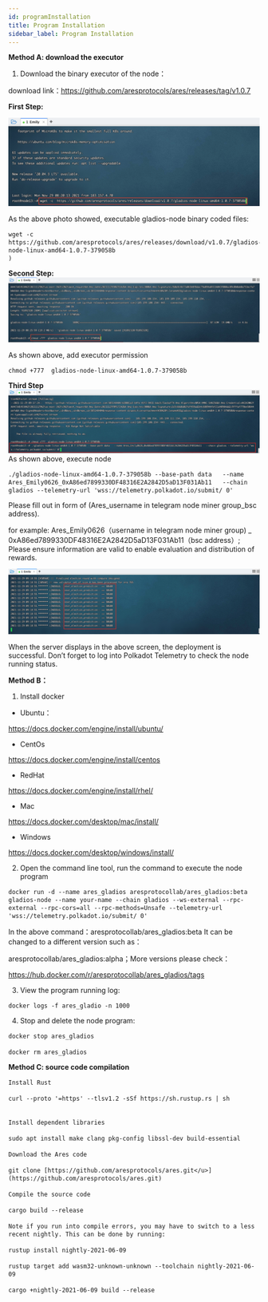 ```yaml
---
id: programInstallation
title: Program Installation
sidebar_label: Program Installation
---
```


**Method A: download the executor**

1.  Download the binary executor of the node：

download link：[<u>https://github.com/aresprotocols/ares/releases/tag/v1.0.7</u>](https://github.com/aresprotocols/ares/releases/tag/v1.0.7)

**First Step:**

![](assets/build/114.png)

As the above photo showed, executable gladios-node binary coded files:
```
wget -c https://github.com/aresprotocols/ares/releases/download/v1.0.7/gladios-node-linux-amd64-1.0.7-379058b
)
```
**Second Step:**
![](assets/build/115.png)

As shown above, add executor permission

```
chmod +777  gladios-node-linux-amd64-1.0.7-379058b
```

**Third Step**
![](assets/build/116.png)
As shown above, execute node

```
./gladios-node-linux-amd64-1.0.7-379058b --base-path data   --name Ares_Emily0626_0xA86ed7899330DF48316E2A2842D5aD13F031Ab11   --chain gladios --telemetry-url 'wss://telemetry.polkadot.io/submit/ 0'
```

Please fill out in form of (Ares_username in telegram node miner group_bsc address).

for example:
Ares_Emily0626（username in telegram node miner group) _ 0xA86ed7899330DF48316E2A2842D5aD13F031Ab11（bsc address）;
Please ensure information are valid to enable evaluation and distribution of rewards.

![](assets/build/117.png)

When the server displays in the above screen, the deployment is successful. Don’t forget to log into Polkadot Telemetry to check the node running status.



**Method B：**

1.  Install docker

*   Ubuntu：

https://docs.docker.com/engine/install/ubuntu/

*   CentOs

https://docs.docker.com/engine/install/centos

*   RedHat

https://docs.docker.com/engine/install/rhel/

*   Mac

https://docs.docker.com/desktop/mac/install/

*   Windows

https://docs.docker.com/desktop/windows/install/

2.  Open the command line tool, run the command to execute the node program

```
docker run -d --name ares_gladios aresprotocollab/ares_gladios:beta gladios-node --name your-name --chain gladios --ws-external --rpc-external --rpc-cors=all --rpc-methods=Unsafe --telemetry-url 'wss://telemetry.polkadot.io/submit/ 0'

```
In the above command：aresprotocollab/ares_gladios:beta It can be changed to a different version such as：

aresprotocollab/ares_gladios:alpha；More versions please check：

https://hub.docker.com/r/aresprotocollab/ares_gladios/tags

3. View the program running log:


```
docker logs -f ares_gladio -n 1000

```

4.  Stop and delete the node program:



```
docker stop ares_gladios

docker rm ares_gladios

```


**Method C: source code compilation**
```
Install Rust

curl --proto '=https' --tlsv1.2 -sSf https://sh.rustup.rs | sh


Install dependent libraries

sudo apt install make clang pkg-config libssl-dev build-essential

Download the Ares code

git clone [https://github.com/aresprotocols/ares.git</u>](https://github.com/aresprotocols/ares.git)

Compile the source code

cargo build --release

Note if you run into compile errors, you may have to switch to a less recent nightly. This can be done by running:

rustup install nightly-2021-06-09

rustup target add wasm32-unknown-unknown --toolchain nightly-2021-06-09

cargo +nightly-2021-06-09 build --release
```
